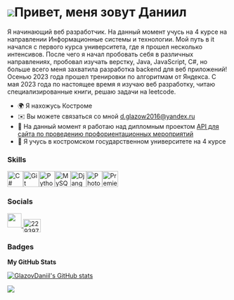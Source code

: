 ![](https://user-images.githubusercontent.com/18350557/176309783-0785949b-9127-417c-8b55-ab5a4333674e.gif)Привет, меня зовут Даниил
==============================================================================================================================

Я начинающий веб разработчик. На данный момент учусь на 4 курсе на направлении Информационные системы и технологии. Мой путь в it начался с первого курса университета, где я прошел несколько интенсивов. После чего я начал пробовать себя в различных направлениях, пробовал изучать верстку, Java, JavaScript, C#, но больше всего меня захватила разработка backend для веб приложений! Осенью 2023 года прошел тренировки по алгоритмам от Яндекса. С мая 2023 года по настоящее время я изучаю веб разработку, читаю специализированные книги, решаю задачи на leetcode.

* 🌍  Я нахожусь Костроме
* ✉️  Вы можете связаться со мной [d.glazow2016@yandex.ru](mailto:d.glazow2016@yandex.ru)
* 🚀  На данный момент я работаю над дипломным проектом [API для сайта по проведению профориентационных мероприятий](https://github.com/GlazovDaniil/DRF-events-website-API)
* 🧠  Я учусь в костромском государственном университете на 4 курсе

### Skills

<p align="left">
<a href="https://docs.microsoft.com/en-us/dotnet/csharp/" target="_blank" rel="noreferrer"><img src="https://raw.githubusercontent.com/danielcranney/readme-generator/main/public/icons/skills/csharp-colored.svg" width="36" height="36" alt="C#" /></a><a href="https://git-scm.com/" target="_blank" rel="noreferrer"><img src="https://raw.githubusercontent.com/danielcranney/readme-generator/main/public/icons/skills/git-colored.svg" width="36" height="36" alt="Git" /></a><a href="https://www.python.org/" target="_blank" rel="noreferrer"><img src="https://raw.githubusercontent.com/danielcranney/readme-generator/main/public/icons/skills/python-colored.svg" width="36" height="36" alt="Python" /></a><a href="https://www.mysql.com/" target="_blank" rel="noreferrer"><img src="https://raw.githubusercontent.com/danielcranney/readme-generator/main/public/icons/skills/mysql-colored.svg" width="36" height="36" alt="MySQL" /></a><a href="https://www.djangoproject.com/" target="_blank" rel="noreferrer"><img src="https://raw.githubusercontent.com/danielcranney/readme-generator/main/public/icons/skills/django-colored.svg" width="36" height="36" alt="Django" /></a><a href="https://www.adobe.com/uk/products/photoshop.html" target="_blank" rel="noreferrer"><img src="https://raw.githubusercontent.com/danielcranney/readme-generator/main/public/icons/skills/photoshop-colored.svg" width="36" height="36" alt="Photoshop" /></a><a href="https://www.adobe.com/uk/products/premiere.html" target="_blank" rel="noreferrer"><img src="https://raw.githubusercontent.com/danielcranney/readme-generator/main/public/icons/skills/premierepro-colored.svg" width="36" height="36" alt="Premiere Pro" /></a>
</p>

### Socials

<p align="left"><a href="https://www.github.com/GlazovDaniil" target="_blank" rel="noreferrer"> <picture> <source media="(prefers-color-scheme: dark)" srcset="https://raw.githubusercontent.com/danielcranney/readme-generator/main/public/icons/socials/github-dark.svg" /> <source media="(prefers-color-scheme: light)" srcset="https://raw.githubusercontent.com/danielcranney/readme-generator/main/public/icons/socials/github.svg" /> <img src="https://raw.githubusercontent.com/danielcranney/readme-generator/main/public/icons/socials/github.svg" width="32" height="32" /> </picture> </a><a href="https://stackoverflow.com/users/22939762" target="blank"><img align="center" src="https://raw.githubusercontent.com/rahuldkjain/github-profile-readme-generator/master/src/images/icons/Social/stack-overflow.svg" alt="22939762" height="30" width="40" /></a>
  
### Badges

<b>My GitHub Stats</b>

<a href="http://www.github.com/GlazovDaniil"><img src="https://github-readme-stats.vercel.app/api?username=GlazovDaniil&show_icons=true&hide=&count_private=true&title_color=f97316&text_color=3382ed&icon_color=22c55e&bg_color=27272a&hide_border=true&show_icons=true" alt="GlazovDaniil's GitHub stats" /></a>

<a href="http://www.github.com/GlazovDaniil"><img src="https://github-readme-streak-stats.herokuapp.com/?user=GlazovDaniil&stroke=3382ed&background=27272a&ring=f97316&fire=f97316&currStreakNum=3382ed&currStreakLabel=f97316&sideNums=3382ed&sideLabels=3382ed&dates=3382ed&hide_border=true" /></a>

